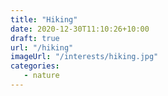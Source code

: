 ```yaml
---
title: "Hiking"
date: 2020-12-30T11:10:26+10:00
draft: true
url: "/hiking"
imageUrl: "/interests/hiking.jpg"
categories:
   - nature
---
```

